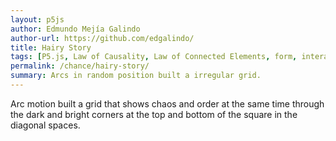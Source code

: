 ```yaml
---
layout: p5js
author: Edmundo Mejía Galindo
author-url: https://github.com/edgalindo/
title: Hairy Story
tags: [P5.js, Law of Causality, Law of Connected Elements, form, interaction]
permalink: /chance/hairy-story/
summary: Arcs in random position built a irregular grid.
---
```

Arc motion built a grid that shows chaos and order at the same time through the dark and bright corners at the top and bottom of the square in the diagonal spaces.
